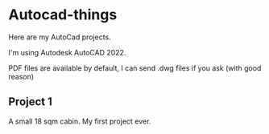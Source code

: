 # Autocad-things

Here are my AutoCad projects.

I'm using Autodesk AutoCAD 2022.

PDF files are available by default, I can send .dwg files if you ask (with good reason)

## Project 1

A small 18 sqm cabin. My first project ever.


